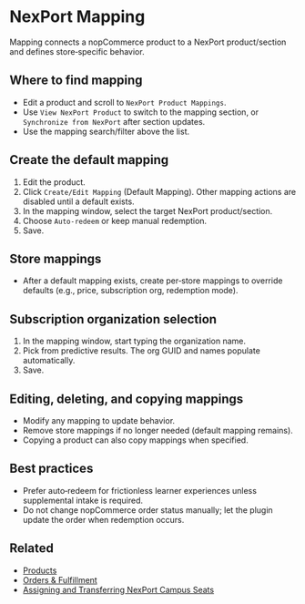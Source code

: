 # NexPort Mapping

Mapping connects a nopCommerce product to a NexPort product/section and defines store‑specific behavior.

## Where to find mapping
- Edit a product and scroll to `NexPort Product Mappings`.
- Use `View NexPort Product` to switch to the mapping section, or `Synchronize from NexPort` after section updates.
- Use the mapping search/filter above the list.

## Create the default mapping
1) Edit the product.
2) Click `Create/Edit Mapping` (Default Mapping). Other mapping actions are disabled until a default exists.
3) In the mapping window, select the target NexPort product/section.
4) Choose `Auto‑redeem` or keep manual redemption.
5) Save.

## Store mappings
- After a default mapping exists, create per‑store mappings to override defaults (e.g., price, subscription org, redemption mode).

## Subscription organization selection
1) In the mapping window, start typing the organization name.
2) Pick from predictive results. The org GUID and names populate automatically.
3) Save.

## Editing, deleting, and copying mappings
- Modify any mapping to update behavior.
- Remove store mappings if no longer needed (default mapping remains).
- Copying a product can also copy mappings when specified.

## Best practices
- Prefer auto‑redeem for frictionless learner experiences unless supplemental intake is required.
- Do not change nopCommerce order status manually; let the plugin update the order when redemption occurs.

## Related
- [Products](products.md)
- [Orders & Fulfillment](orders.md)
- [Assigning and Transferring NexPort Campus Seats](assigning-and-transferring-seats/README.md)
